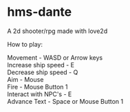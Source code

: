 # hms-dante
A 2d shooter/rpg made with love2d

How to play:

Movement - WASD or Arrow keys  
Increase ship speed - E  
Decrease ship speed - Q  
Aim - Mouse  
Fire - Mouse Button 1  
Interact with NPC's - E  
Advance Text - Space or Mouse Button 1  
